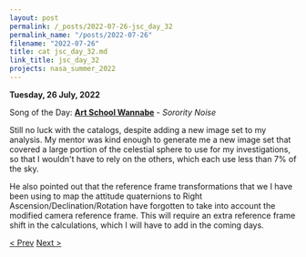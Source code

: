 ```yaml
---
layout: post
permalink: /_posts/2022-07-26-jsc_day_32
permalink_name: "/posts/2022-07-26"
filename: "2022-07-26"
title: cat jsc_day_32.md
link_title: jsc_day_32
projects: nasa_summer_2022
---
```

**Tuesday, 26 July, 2022**

Song of the Day: [**Art School Wannabe**](https://youtu.be/czEjLM9b6VM) - *Sorority Noise*

Still no luck with the catalogs, despite adding a new image set to my analysis. My mentor was kind enough to generate me a new image set that covered a large portion of the celestial sphere to use for my investigations, so that I wouldn't have to rely on the others, which each use less than 7% of the sky.

He also pointed out that the reference frame transformations that we I have been using to map the attitude quaternions to Right Ascension/Declination/Rotation have forgotten to take into account the modified camera reference frame. This will require an extra reference frame shift in the calculations, which I will have to add in the coming days.

[< Prev](/_posts/2022-07-25-jsc_day_31)    [Next >](/_posts/2022-07-27-jsc_day_33)

